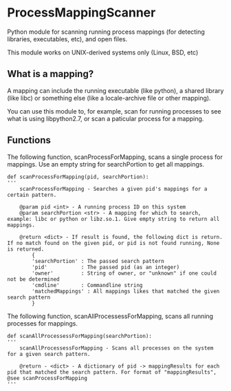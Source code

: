 # ProcessMappingScanner
Python module for scanning running process mappings (for detecting libraries, executables, etc), and open files.

This module works on UNIX-derived systems only (Linux, BSD, etc)


What is a mapping?
------------------

A mapping can include the running executable (like python), a shared library (like libc) or something else (like a locale-archive file or other mapping).

You can use this module to, for example, scan for running processes to see what is using libpython2.7, or scan a paticular process for a mapping.


Functions
---------

The following function, scanProcessForMapping, scans a single process for mappings. Use an empty string for searchPortion to get all mappings.

	def scanProcessForMapping(pid, searchPortion):
	'''
	    scanProcessForMapping - Searches a given pid's mappings for a certain pattern.

		@param pid <int> - A running process ID on this system
		@param searchPortion <str> - A mapping for which to search, example: libc or python or libz.so.1. Give empty string to return all mappings.

		@return <dict> - If result is found, the following dict is return. If no match found on the given pid, or pid is not found running, None is returned.
		    {
			'searchPortion' : The passed search pattern
			'pid'           : The passed pid (as an integer)
			'owner'         : String of owner, or "unknown" if one could not be determined
			'cmdline'       : Commandline string
			'matchedMappings' : All mappings likes that matched the given search pattern
		    }


The following function, scanAllProcessessForMapping, scans all running processes for mappings.

	def scanAllProcessessForMapping(searchPortion):
	'''
	    scanAllProcessessForMapping - Scans all processes on the system for a given search pattern.

	    @return - <dict> - A dictionary of pid -> mappingResults for each pid that matched the search pattern. For format of "mappingResults", @see scanProcessForMapping
	'''
